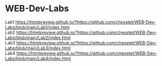 # WEB-Dev-Labs
Lab1 https://htmlpreview.github.io/?https://github.com/chesstet/WEB-Dev-Labs/blob/main/Lab1/index.html <br>
Lab2 https://htmlpreview.github.io/?https://github.com/chesstet/WEB-Dev-Labs/blob/main/Lab2/index.html <br>
Lab3 https://htmlpreview.github.io/?https://github.com/chesstet/WEB-Dev-Labs/blob/main/Lab3/index.html <br>
Lab4 https://htmlpreview.github.io/?https://github.com/chesstet/WEB-Dev-Labs/blob/main/Lab4/index.html
